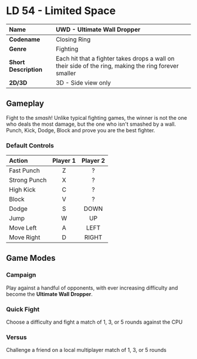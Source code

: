 # LD 54 - Limited Space

|**Name** | UWD - Ultimate Wall Dropper |
|:--------|:--------|
|**Codename** | Closing Ring |
|**Genre** | Fighting |
|**Short Description** | Each hit that a fighter takes drops a wall on their side of the  ring, making the ring forever smaller |
|**2D/3D** | 3D - Side view only |

## Gameplay
Fight to the *smash*! Unlike typical fighting games, the winner is not the one who deals the most damage, but the one who isn't smashed by a wall.
Punch, Kick, Dodge, Block and prove you are the best fighter.

### Default Controls
| Action | Player 1 | Player 2 |
|:-------|:--------:|:--------:|
| Fast Punch | Z | ? |
| Strong Punch | X | ? |
| High Kick | C | ? |
| Block | V | ? |
| Dodge | S | DOWN |
| Jump | W | UP |
| Move Left | A | LEFT |
| Move Right | D | RIGHT |

## Game Modes
### Campaign
Play against a handful of opponents, with ever increasing difficulty and become the **Ultimate Wall Dropper**.

### Quick Fight
Choose a difficulty and fight a match of 1, 3, or 5 rounds against the CPU

### Versus
Challenge a friend on a local multiplayer match of 1, 3, or 5 rounds
